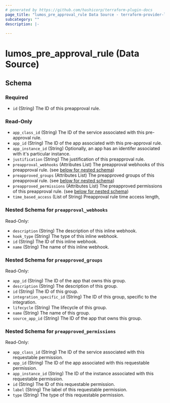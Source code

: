 ```yaml
---
# generated by https://github.com/hashicorp/terraform-plugin-docs
page_title: "lumos_pre_approval_rule Data Source - terraform-provider-lumos"
subcategory: ""
description: |-
  
---
```


# lumos_pre_approval_rule (Data Source)





<!-- schema generated by tfplugindocs -->
## Schema

### Required

- `id` (String) The ID of this preapproval rule.

### Read-Only

- `app_class_id` (String) The ID of the service associated with this pre-approval rule.
- `app_id` (String) The ID of the app associated with this pre-approval rule.
- `app_instance_id` (String) Optionally, an app has an identifer associated with it's particular instance.
- `justification` (String) The justification of this preapproval rule.
- `preapproval_webhooks` (Attributes List) The preapproval webhooks of this preapproval rule. (see [below for nested schema](#nestedatt--preapproval_webhooks))
- `preapproved_groups` (Attributes List) The preapproved groups of this preapproval rule. (see [below for nested schema](#nestedatt--preapproved_groups))
- `preapproved_permissions` (Attributes List) The preapproved permissions of this preapproval rule. (see [below for nested schema](#nestedatt--preapproved_permissions))
- `time_based_access` (List of String) Preapproval rule time access length,

<a id="nestedatt--preapproval_webhooks"></a>
### Nested Schema for `preapproval_webhooks`

Read-Only:

- `description` (String) The description of this inline webhook.
- `hook_type` (String) The type of this inline webhook.
- `id` (String) The ID of this inline webhook.
- `name` (String) The name of this inline webhook.


<a id="nestedatt--preapproved_groups"></a>
### Nested Schema for `preapproved_groups`

Read-Only:

- `app_id` (String) The ID of the app that owns this group.
- `description` (String) The description of this group.
- `id` (String) The ID of this group.
- `integration_specific_id` (String) The ID of this group, specific to the integration.
- `lifecycle` (String) The lifecycle of this group.
- `name` (String) The name of this group.
- `source_app_id` (String) The ID of the app that owns this group.


<a id="nestedatt--preapproved_permissions"></a>
### Nested Schema for `preapproved_permissions`

Read-Only:

- `app_class_id` (String) The ID of the service associated with this requestable permission.
- `app_id` (String) The ID of the app associated with this requestable permission.
- `app_instance_id` (String) The ID of the instance associated with this requestable permission.
- `id` (String) The ID of this requestable permission.
- `label` (String) The label of this requestable permission.
- `type` (String) The type of this requestable permission.

